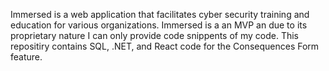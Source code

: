 Immersed is a web application that facilitates cyber security training and education for various organizations. Immersed is a an MVP an due to its proprietary nature I can only provide code snippents of my code. This repositiry contains SQL, .NET, and React code for the Consequences Form feature. 
